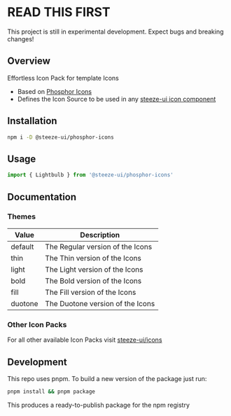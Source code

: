 # READ THIS FIRST

This project is still in experimental development. Expect bugs and breaking changes!

## Overview

Effortless Icon Pack for template Icons

- Based on [Phosphor Icons](https://phosphoricons.com/)
- Defines the Icon Source to be used in any [steeze-ui icon component](https://github.com/steeze-ui/icons/tree/main/packages/components)

## Installation

```bash
npm i -D @steeze-ui/phosphor-icons
```

## Usage

```js
import { Lightbulb } from '@steeze-ui/phosphor-icons'
```

## Documentation

### Themes

| Value   | Description                      |
| ------- | -------------------------------- |
| default | The Regular version of the Icons |
| thin    | The Thin version of the Icons    |
| light   | The Light version of the Icons   |
| bold    | The Bold version of the Icons    |
| fill    | The Fill version of the Icons    |
| duotone | The Duotone version of the Icons |

### Other Icon Packs

For all other available Icon Packs visit [steeze-ui/icons](https://github.com/steeze-ui/icons)

## Development

This repo uses pnpm. To build a new version of the package just run:

```bash
pnpm install && pnpm package
```

This produces a ready-to-publish package for the npm registry
